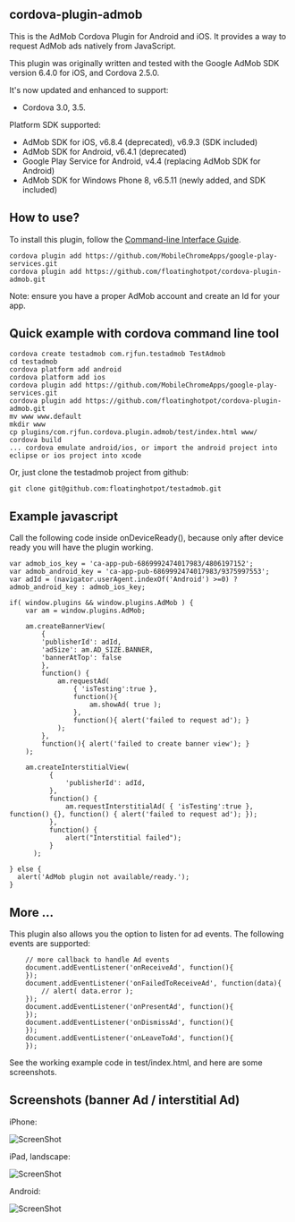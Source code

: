 cordova-plugin-admob
---------------------------
This is the AdMob Cordova Plugin for Android and iOS. It provides a way to request AdMob ads natively from JavaScript. 

This plugin was originally written and tested with the Google AdMob SDK version 6.4.0 for iOS, and Cordova 2.5.0.

It's now updated and enhanced to support:
* Cordova 3.0, 3.5.

Platform SDK supported:
* AdMob SDK for iOS, v6.8.4 (deprecated), v6.9.3 (SDK included)
* AdMob SDK for Android, v6.4.1 (deprecated)
* Google Play Service for Android, v4.4 (replacing AdMob SDK for Android)
* AdMob SDK for Windows Phone 8, v6.5.11 (newly added, and SDK included)

How to use?
---------------------------
To install this plugin, follow the [Command-line Interface Guide](http://cordova.apache.org/docs/en/edge/guide_cli_index.md.html#The%20Command-line%20Interface).

    cordova plugin add https://github.com/MobileChromeApps/google-play-services.git
    cordova plugin add https://github.com/floatinghotpot/cordova-plugin-admob.git

Note: ensure you have a proper AdMob account and create an Id for your app.

Quick example with cordova command line tool
------------------------------------------------
    cordova create testadmob com.rjfun.testadmob TestAdmob
    cd testadmob
    cordova platform add android
    cordova platform add ios
    cordova plugin add https://github.com/MobileChromeApps/google-play-services.git
    cordova plugin add https://github.com/floatinghotpot/cordova-plugin-admob.git
    mv www www.default
    mkdir www
    cp plugins/com.rjfun.cordova.plugin.admob/test/index.html www/
    cordova build
    ... cordova emulate android/ios, or import the android project into eclipse or ios project into xcode

Or, just clone the testadmob project from github:

    git clone git@github.com:floatinghotpot/testadmob.git

Example javascript
-------------------------------------------------
Call the following code inside onDeviceReady(), because only after device ready you will have the plugin working.

    var admob_ios_key = 'ca-app-pub-6869992474017983/4806197152';
    var admob_android_key = 'ca-app-pub-6869992474017983/9375997553';
    var adId = (navigator.userAgent.indexOf('Android') >=0) ? admob_android_key : admob_ios_key;
        
    if( window.plugins && window.plugins.AdMob ) {
        var am = window.plugins.AdMob;
    
        am.createBannerView( 
            {
            'publisherId': adId,
            'adSize': am.AD_SIZE.BANNER,
            'bannerAtTop': false
            }, 
            function() {
        	    am.requestAd(
        		    { 'isTesting':true }, 
            		function(){
            			am.showAd( true );
            		}, 
            		function(){ alert('failed to request ad'); }
            	);
            }, 
            function(){ alert('failed to create banner view'); }
        );
        
        am.createInterstitialView(
              {
                  'publisherId': adId,
              },
              function() {
                  am.requestInterstitialAd( { 'isTesting':true }, function() {}, function() { alert('failed to request ad'); });
              },
              function() {
                  alert("Interstitial failed");
              }
          );
        
    } else {
      alert('AdMob plugin not available/ready.');
    }

More ...
--------------------------------------------------
This plugin also allows you the option to listen for ad events. The following events are supported:

    	// more callback to handle Ad events
    	document.addEventListener('onReceiveAd', function(){
    	});
    	document.addEventListener('onFailedToReceiveAd', function(data){
    		// alert( data.error );
    	});
    	document.addEventListener('onPresentAd', function(){
    	});
    	document.addEventListener('onDismissAd', function(){
    	});
    	document.addEventListener('onLeaveToAd', function(){
    	});   
    	
 See the working example code in test/index.html, and here are some screenshots.
 
Screenshots (banner Ad / interstitial Ad)
------------------------------------------------

iPhone:

![ScreenShot](admob-iphone.jpg)

iPad, landscape:

![ScreenShot](admob-ipad-landscape.jpg)

Android:

![ScreenShot](admob-android.jpg)

